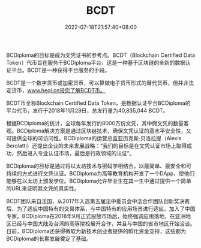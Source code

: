 ﻿---
weight: 
title: "BCDT"
description: "BCDiploma的目标是成为文凭证书的参考点"
date: 2022-07-18T21:57:40+08:00
lastmod: 2022-07-18T16:45:40+08:00
draft: false
authors: ["qianxun"]
featuredImage: "bcdt.webp"
link: "https://1234btc.com/qk/bcdt.html"
tags: ["数字代币","BCDT"]
categories: ["navigation"]
navigation: ["数字代币"]
lightgallery: true
toc: true
pinned: false
recommend: false
recommend1: false
---
BCDiploma的目标是成为文凭证书的参考点。BCDT（Blockchain Certified Data Token）代币旨在服务于BCDiploma平台，这是一种基于区块链的全新的数据认证平台。BCDT是一种获得平台服务的手段。

BCDT是一个数字货币或加密货币，可以算做电子货币形式的替代货币，但并非法定货币，www.heqi.cn带您了解BCDT币。

BCDT币全称Blockchain Certified Data Token，是数据认证平台BCDiploma的平台代币，发行于2018年11月29日，总发行量为40,835,044 BCDT。

根据BCDiploma的统计，全球每年发行约8000万份文凭，其中假文凭的数量客观。BCDiploma解决方案是通过区块链技术，确保文凭认证的高水平安全性，又可提供全球的可访问性。BCDiploma的运营总监亚历克斯·贝洛拉提（Alexis Berolatti）还提出企业的未来发展战略：“我们的目标是在文凭认证市场上取得成功，然后进入专业认证市场，最后是行政领域的认证”。

BCDiploma的目标是通过将以太坊技术与密码学相结合，以最简单、最安全和可持续的方式进行文凭认证。BCDiploma为高等教育机构开发了一个DApp，使他们能够在以太坊上颁发学位。BCDiploma允许毕业生在其一生中通过提供一个简单的URL来证明其文凭的真实性。

BCDT团队来自法国，从2017年入选第五届法中委员会中法合作团队创新奖决赛后，为了适应中国特有的交易体系，与中国特有的应用场景进行适应，加入了中国专家。BCDiploma在2018年9月正式投放市场后，始终强调应用落地，在亚洲地区已经与中国大陆及台湾的高等院校展开合作，并且与中国的省市地区开始洽谈。日前，BCDiploma还获得微软为新技术创业者提供的孵化资金支持，这些都为BCDiploma的长期发展奠定了基础。